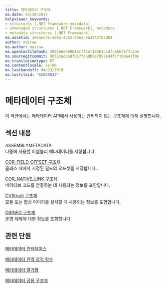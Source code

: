 ```yaml
---
title: 메타데이터 구조체
ms.date: 03/30/2017
helpviewer_keywords:
- structures [.NET Framework metadata]
- unmanaged structures [.NET Framework], metadata
- metadata structures [.NET Framework]
ms.assetid: 3eeaec36-5e1a-4a62-9de3-ea3942f67d04
author: mairaw
ms.author: mairaw
ms.openlocfilehash: 2095b6e490612cff5af193b1c1dfcbb6757fc23e
ms.sourcegitcommit: 9b552addadfb57fab0b9e7852ed4f1f1b8a42f8e
ms.translationtype: MT
ms.contentlocale: ko-KR
ms.lasthandoff: 04/23/2019
ms.locfileid: "62049832"
---
```

# <a name="metadata-structures"></a>메타데이터 구조체
이 섹션에서는 메타데이터 API에서 사용하는 관리되지 않는 구조체에 대해 설명합니다.  
  
## <a name="in-this-section"></a>섹션 내용  
 ASSEMBLYMETADATA  
 나중에 사용할 어셈블리 메타데이터를 저장합니다.  
  
 [COR_FIELD_OFFSET 구조체](../../../../docs/framework/unmanaged-api/metadata/cor-field-offset-structure.md)  
 클래스 내에서 지정된 필드의 오프셋을 저장합니다.  
  
 [COR_NATIVE_LINK 구조체](../../../../docs/framework/unmanaged-api/metadata/cor-native-link-structure.md)  
 네이티브 코드를 연결하는 데 사용되는 정보를 포함합니다.  
  
 [CVStruct 구조체](../../../../docs/framework/unmanaged-api/metadata/cvstruct-structure.md)  
 모듈 또는 합성 이미지를 설치할 때 사용되는 정보를 포함합니다.  
  
 [OSINFO 구조체](../../../../docs/framework/unmanaged-api/metadata/osinfo-structure.md)  
 운영 체제에 대한 정보를 포함합니다.  
  
## <a name="related-sections"></a>관련 단원  
 [메타데이터 인터페이스](../../../../docs/framework/unmanaged-api/metadata/metadata-interfaces.md)  
  
 [메타데이터 전역 정적 함수](../../../../docs/framework/unmanaged-api/metadata/metadata-global-static-functions.md)  
  
 [메타데이터 열거형](../../../../docs/framework/unmanaged-api/metadata/metadata-enumerations.md)  
  
 [메타데이터 공용 구조체](../../../../docs/framework/unmanaged-api/metadata/metadata-unions.md)
